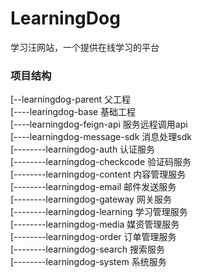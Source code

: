# LearningDog
学习汪网站，一个提供在线学习的平台
### 项目结构
[--learningdog-parent           父工程  
[----learingdog-base            基础工程  
[----learningdog-feign-api      服务远程调用api  
[----learningdog-message-sdk    消息处理sdk    
[--------learningdog-auth       认证服务  
[--------learningdog-checkcode  验证码服务  
[--------learningdog-content    内容管理服务   
[--------learningdog-email      邮件发送服务  
[--------learningdog-gateway    网关服务    
[--------learningdog-learning   学习管理服务   
[--------learningdog-media      媒资管理服务   
[--------learningdog-order      订单管理服务   
[--------learningdog-search     搜索服务   
[--------learningdog-system     系统服务   
